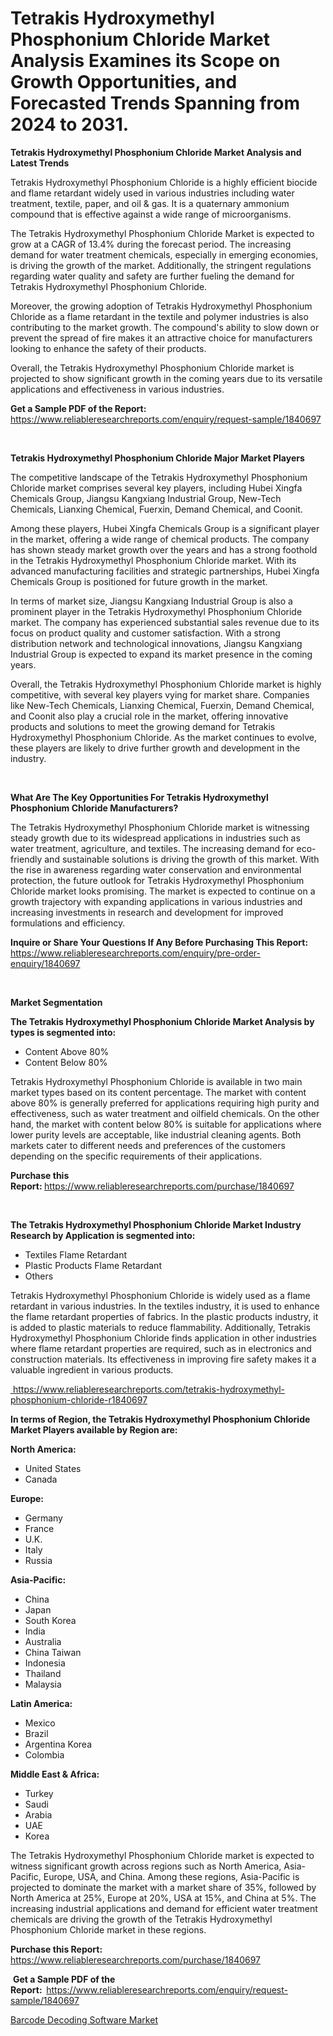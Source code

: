 <p><h1>Tetrakis Hydroxymethyl Phosphonium Chloride Market Analysis Examines its Scope on Growth Opportunities, and Forecasted Trends Spanning from 2024 to 2031.</h1></p><p><strong>Tetrakis Hydroxymethyl Phosphonium Chloride Market Analysis and Latest Trends</strong></p>
<p><p>Tetrakis Hydroxymethyl Phosphonium Chloride is a highly efficient biocide and flame retardant widely used in various industries including water treatment, textile, paper, and oil & gas. It is a quaternary ammonium compound that is effective against a wide range of microorganisms.</p><p>The Tetrakis Hydroxymethyl Phosphonium Chloride Market is expected to grow at a CAGR of 13.4% during the forecast period. The increasing demand for water treatment chemicals, especially in emerging economies, is driving the growth of the market. Additionally, the stringent regulations regarding water quality and safety are further fueling the demand for Tetrakis Hydroxymethyl Phosphonium Chloride.</p><p>Moreover, the growing adoption of Tetrakis Hydroxymethyl Phosphonium Chloride as a flame retardant in the textile and polymer industries is also contributing to the market growth. The compound's ability to slow down or prevent the spread of fire makes it an attractive choice for manufacturers looking to enhance the safety of their products.</p><p>Overall, the Tetrakis Hydroxymethyl Phosphonium Chloride market is projected to show significant growth in the coming years due to its versatile applications and effectiveness in various industries.</p></p>
<p><strong>Get a Sample PDF of the Report:&nbsp;</strong> <a href="https://www.reliableresearchreports.com/enquiry/request-sample/1840697">https://www.reliableresearchreports.com/enquiry/request-sample/1840697</a></p>
<p>&nbsp;</p>
<p><strong>Tetrakis Hydroxymethyl Phosphonium Chloride Major Market Players</strong></p>
<p><p>The competitive landscape of the Tetrakis Hydroxymethyl Phosphonium Chloride market comprises several key players, including Hubei Xingfa Chemicals Group, Jiangsu Kangxiang Industrial Group, New-Tech Chemicals, Lianxing Chemical, Fuerxin, Demand Chemical, and Coonit.</p><p>Among these players, Hubei Xingfa Chemicals Group is a significant player in the market, offering a wide range of chemical products. The company has shown steady market growth over the years and has a strong foothold in the Tetrakis Hydroxymethyl Phosphonium Chloride market. With its advanced manufacturing facilities and strategic partnerships, Hubei Xingfa Chemicals Group is positioned for future growth in the market.</p><p>In terms of market size, Jiangsu Kangxiang Industrial Group is also a prominent player in the Tetrakis Hydroxymethyl Phosphonium Chloride market. The company has experienced substantial sales revenue due to its focus on product quality and customer satisfaction. With a strong distribution network and technological innovations, Jiangsu Kangxiang Industrial Group is expected to expand its market presence in the coming years.</p><p>Overall, the Tetrakis Hydroxymethyl Phosphonium Chloride market is highly competitive, with several key players vying for market share. Companies like New-Tech Chemicals, Lianxing Chemical, Fuerxin, Demand Chemical, and Coonit also play a crucial role in the market, offering innovative products and solutions to meet the growing demand for Tetrakis Hydroxymethyl Phosphonium Chloride. As the market continues to evolve, these players are likely to drive further growth and development in the industry.</p></p>
<p>&nbsp;</p>
<p><strong>What Are The Key Opportunities For Tetrakis Hydroxymethyl Phosphonium Chloride Manufacturers?</strong></p>
<p><p>The Tetrakis Hydroxymethyl Phosphonium Chloride market is witnessing steady growth due to its widespread applications in industries such as water treatment, agriculture, and textiles. The increasing demand for eco-friendly and sustainable solutions is driving the growth of this market. With the rise in awareness regarding water conservation and environmental protection, the future outlook for Tetrakis Hydroxymethyl Phosphonium Chloride market looks promising. The market is expected to continue on a growth trajectory with expanding applications in various industries and increasing investments in research and development for improved formulations and efficiency.</p></p>
<p><strong>Inquire or Share Your Questions If Any Before Purchasing This Report:</strong> <a href="https://www.reliableresearchreports.com/enquiry/pre-order-enquiry/1840697">https://www.reliableresearchreports.com/enquiry/pre-order-enquiry/1840697</a></p>
<p>&nbsp;</p>
<p><strong>Market Segmentation</strong></p>
<p><strong>The Tetrakis Hydroxymethyl Phosphonium Chloride Market Analysis by types is segmented into:</strong></p>
<p><ul><li>Content Above 80%</li><li>Content Below 80%</li></ul></p>
<p><p>Tetrakis Hydroxymethyl Phosphonium Chloride is available in two main market types based on its content percentage. The market with content above 80% is generally preferred for applications requiring high purity and effectiveness, such as water treatment and oilfield chemicals. On the other hand, the market with content below 80% is suitable for applications where lower purity levels are acceptable, like industrial cleaning agents. Both markets cater to different needs and preferences of the customers depending on the specific requirements of their applications.</p></p>
<p><strong>Purchase this Report:&nbsp;</strong><a href="https://www.reliableresearchreports.com/purchase/1840697">https://www.reliableresearchreports.com/purchase/1840697</a></p>
<p>&nbsp;</p>
<p><strong>The Tetrakis Hydroxymethyl Phosphonium Chloride Market Industry Research by Application is segmented into:</strong></p>
<p><ul><li>Textiles Flame Retardant</li><li>Plastic Products Flame Retardant</li><li>Others</li></ul></p>
<p><p>Tetrakis Hydroxymethyl Phosphonium Chloride is widely used as a flame retardant in various industries. In the textiles industry, it is used to enhance the flame retardant properties of fabrics. In the plastic products industry, it is added to plastic materials to reduce flammability. Additionally, Tetrakis Hydroxymethyl Phosphonium Chloride finds application in other industries where flame retardant properties are required, such as in electronics and construction materials. Its effectiveness in improving fire safety makes it a valuable ingredient in various products.</p></p>
<p><a href="https://www.reliableresearchreports.com/tetrakis-hydroxymethyl-phosphonium-chloride-r1840697">&nbsp;https://www.reliableresearchreports.com/tetrakis-hydroxymethyl-phosphonium-chloride-r1840697</a></p>
<p><strong>In terms of Region, the Tetrakis Hydroxymethyl Phosphonium Chloride Market Players available by Region are:</strong></p>
<p>
    <p> <strong> North America: </strong>
        <ul>
            <li>United States</li>
            <li>Canada</li>
        </ul>
        </p> 
    <p> <strong> Europe: </strong>
        <ul>
            <li>Germany</li>
            <li>France</li>
            <li>U.K.</li>
            <li>Italy</li>
            <li>Russia</li>
        </ul>
        </p> 
    <p> <strong> Asia-Pacific: </strong>
        <ul>
            <li>China</li>
            <li>Japan</li>
            <li>South Korea</li>
            <li>India</li>
            <li>Australia</li>
            <li>China Taiwan</li>
            <li>Indonesia</li>
            <li>Thailand</li>
            <li>Malaysia</li>
        </ul>
        </p> 
    <p> <strong> Latin America: </strong>
        <ul>
            <li>Mexico</li>
            <li>Brazil</li>
            <li>Argentina Korea</li>
            <li>Colombia</li>
        </ul>
        </p> 
    <p> <strong> Middle East & Africa: </strong>
        <ul>
            <li>Turkey</li>
            <li>Saudi</li>
            <li>Arabia</li>
            <li>UAE</li>
            <li>Korea</li>
        </ul>
    </p>
    </p>
<p><p>The Tetrakis Hydroxymethyl Phosphonium Chloride market is expected to witness significant growth across regions such as North America, Asia-Pacific, Europe, USA, and China. Among these regions, Asia-Pacific is projected to dominate the market with a market share of 35%, followed by North America at 25%, Europe at 20%, USA at 15%, and China at 5%. The increasing industrial applications and demand for efficient water treatment chemicals are driving the growth of the Tetrakis Hydroxymethyl Phosphonium Chloride market in these regions.</p></p>
<p><strong>Purchase this Report: </strong><a href="https://www.reliableresearchreports.com/purchase/1840697">https://www.reliableresearchreports.com/purchase/1840697</a></p>
<p>&nbsp;<strong>Get a Sample PDF of the Report:&nbsp;&nbsp;</strong><a href="https://www.reliableresearchreports.com/enquiry/request-sample/1840697">https://www.reliableresearchreports.com/enquiry/request-sample/1840697</a></p>
<p><strong></strong></p>
<p><p><a href="https://github.com/faisalayoob601/Market-Research-Report-List-1/blob/main/barcode-decoding-software-market.md">Barcode Decoding Software Market</a></p></p>
